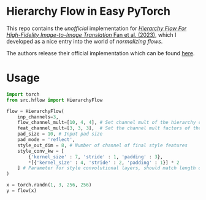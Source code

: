 # Hierarchy Flow in Easy PyTorch

This repo contains the _unofficial_ implementation for [_Hierarchy Flow For High-Fidelity Image-to-Image Translation_ Fan et al. (2023)](http://arxiv.org/abs/2308.06909), which I developed as a nice entry into the world of _normalizing flows_.

The authors release their official implementation which can be found [here](https://github.com/WeichenFan/HierarchyFlow/tree/main).

# Usage

```python
import torch
from src.hflow import HierarchyFlow

flow = HierarchyFlow(
    inp_channels=3,
    flow_channel_mult=[10, 4, 4], # Set channel mult of the hierarchy convs
    feat_channel_mult=[3, 3, 3],  # Set the channel mult factors of the style convs 
    pad_size = 10, # Input pad size
    pad_mode = 'reflect',
    style_out_dim = 8, # Number of channel of final style features
    style_conv_kw = [
        {'kernel_size' : 7, 'stride' : 1, 'padding' : 3},
        *[{'kernel_size' : 4, 'stride' : 2, 'padding' : 1}] * 2
    ] # Parameter for style convolutional layers, should match length of feat_channel_mult
)

x = torch.randn(1, 3, 256, 256)
y = flow(x)
```